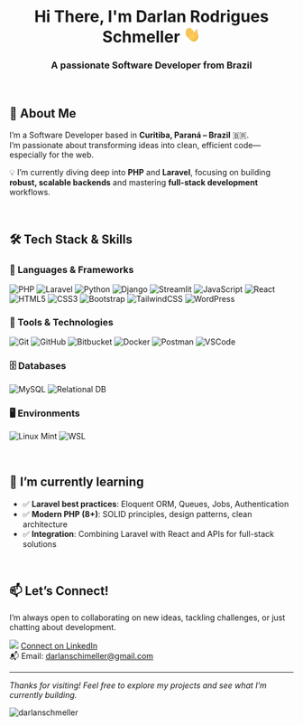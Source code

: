 <h1 align="center">Hi There, I'm Darlan Rodrigues Schmeller <img  src="https://raw.githubusercontent.com/ABSphreak/ABSphreak/master/gifs/Hi.gif" width="30px"></h1>
<h3 align="center">A passionate Software Developer from Brazil</h3>

<br>

## :bust_in_silhouette: About Me

I’m a Software Developer based in **Curitiba, Paraná – Brazil** 🇧🇷.  
I’m passionate about transforming ideas into clean, efficient code—especially for the web.

💡 I’m currently diving deep into **PHP** and **Laravel**, focusing on building **robust, scalable backends** and mastering **full-stack development** workflows.

<br>

## 🛠️ Tech Stack & Skills

### 🧠 Languages & Frameworks

  ![PHP](https://img.shields.io/badge/PHP-777BB4?style=for-the-badge&logo=php&logoColor=white)
  ![Laravel](https://img.shields.io/badge/Laravel-%23FF2D20.svg?style=for-the-badge&logo=laravel&logoColor=white)
  ![Python](https://img.shields.io/badge/Python-3776AB?style=for-the-badge&logo=python&logoColor=white)
  ![Django](https://img.shields.io/badge/Django-092E20?style=for-the-badge&logo=django&logoColor=white)
  ![Streamlit](https://img.shields.io/badge/Streamlit-FF4B4B?style=for-the-badge&logo=streamlit&logoColor=white)
  ![JavaScript](https://img.shields.io/badge/JavaScript-F7DF1E?style=for-the-badge&logo=javascript&logoColor=black)
  ![React](https://img.shields.io/badge/React-20232A?style=for-the-badge&logo=react&logoColor=61DAFB)
  ![HTML5](https://img.shields.io/badge/HTML5-E34F26?style=for-the-badge&logo=html5&logoColor=white)
  ![CSS3](https://img.shields.io/badge/CSS3-1572B6?style=for-the-badge&logo=css3&logoColor=white)
  ![Bootstrap](https://img.shields.io/badge/Bootstrap-563D7C?style=for-the-badge&logo=bootstrap&logoColor=white)
  ![TailwindCSS](https://img.shields.io/badge/TailwindCSS-38B2AC?style=for-the-badge&logo=tailwind-css&logoColor=white)
  ![WordPress](https://img.shields.io/badge/WordPress-21759B?style=for-the-badge&logo=wordpress&logoColor=white)

### 🧰 Tools & Technologies

  ![Git](https://img.shields.io/badge/Git-F05033?style=for-the-badge&logo=git&logoColor=white)
  ![GitHub](https://img.shields.io/badge/GitHub-181717?style=for-the-badge&logo=github&logoColor=white)
  ![Bitbucket](https://img.shields.io/badge/Bitbucket-0052CC?style=for-the-badge&logo=bitbucket&logoColor=white)
  ![Docker](https://img.shields.io/badge/Docker-2496ED?style=for-the-badge&logo=docker&logoColor=white)
  ![Postman](https://img.shields.io/badge/Postman-FF6C37?style=for-the-badge&logo=postman&logoColor=white)
  ![VSCode](https://img.shields.io/badge/VS%20Code-0078D7?style=for-the-badge&logo=visual-studio-code&logoColor=white)

### 🗄️ Databases

  ![MySQL](https://img.shields.io/badge/MySQL-4479A1?style=for-the-badge&logo=mysql&logoColor=white)
  ![Relational DB](https://img.shields.io/badge/Relational%20DB-00618A?style=for-the-badge&logo=database&logoColor=white)

### 🖥️ Environments
  
  ![Linux Mint](https://img.shields.io/badge/Linux%20Mint-87CF3E?style=for-the-badge&logo=linuxmint&logoColor=white)
  ![WSL](https://img.shields.io/badge/WSL-4D4D4D?style=for-the-badge&logo=windows&logoColor=white)

<br>

## 🌱 I’m currently learning
- ✅ **Laravel best practices**: Eloquent ORM, Queues, Jobs, Authentication  
- ✅ **Modern PHP (8+)**: SOLID principles, design patterns, clean architecture  
- ✅ **Integration**: Combining Laravel with React and APIs for full-stack solutions

<br>

## 📫 Let’s Connect!

I’m always open to collaborating on new ideas, tackling challenges, or just chatting about development.

<img src="https://cdn2.iconfinder.com/data/icons/social-media-2285/512/1_Linkedin_unofficial_colored_svg-128.png" width="20"> [Connect on LinkedIn](https://www.linkedin.com/in/darlan-rodrigues-schmeller-64953927a)  
📬 Email: darlanschimeller@gmail.com

---

*Thanks for visiting! Feel free to explore my projects and see what I’m currently building.*
<p align="left"> <img src="https://komarev.com/ghpvc/?username=darlanschmeller&label=Profile%20views&color=0e75b6&style=flat" alt="darlanschmeller" /> </p>
